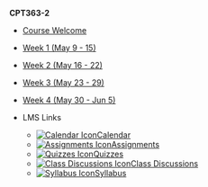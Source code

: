 **CPT363-2**

- [Course Welcome](cpt363-2/course-welcome)
- [Week 1 (May 9 - 15)](cpt363-2/module-01)
- [Week 2 (May 16 - 22)](cpt363-2/module-02)
- [Week 3 (May 23 - 29)](cpt363-2/module-03)
- [Week 4 (May 30 - Jun 5)](cpt363-2/module-04)

- LMS Links
  - [![Calendar Icon](https://icongr.am/fontawesome/calendar.svg?size=16&color=808080)Calendar](https://canvas.sfu.ca/courses/44038/calendar)
  - [![Assignments Icon](https://icongr.am/fontawesome/pencil.svg?size=16&color=808080)Assignments](https://canvas.sfu.ca/courses/44038/assignments )
  - [![Quizzes Icon](https://icongr.am/fontawesome/check-circle.svg?size=16&color=808080)Quizzes](https://canvas.sfu.ca/courses/44038/quizzes)
  - [![Class Discussions Icon](https://icongr.am/fontawesome/comments-o.svg?size=16&color=808080)Class Discussions](https://canvas.sfu.ca/courses/44038/discussion_topics)
  - [![Syllabus Icon](https://icongr.am/fontawesome/list.svg?size=16&color=808080)Syllabus](https://canvas.sfu.ca/courses/44038/assignments/syllabus)
